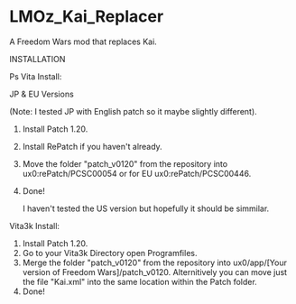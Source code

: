 # LMOz_Kai_Replacer
A Freedom Wars mod that replaces Kai.

INSTALLATION 

Ps Vita Install: 

JP & EU Versions

(Note: I tested JP with English patch so it maybe slightly different).

1. Install Patch 1.20.
2. Install RePatch if you haven't already.
3. Move the folder "patch_v0120" from the repository into ux0:rePatch/PCSC00054 or for EU ux0:rePatch/PCSC00446.
4. Done!

   I haven't tested the US version but hopefully it should be simmilar.

Vita3k Install:

1. Install Patch 1.20.
2. Go to your Vita3k Directory open Programfiles.
3. Merge the folder "patch_v0120" from the repository into ux0/app/[Your version of Freedom Wars]/patch_v0120. Alternitively you can move just the file "Kai.xml" into the same location within the Patch folder.
4. Done!
